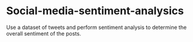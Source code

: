 # Social-media-sentiment-analysics
Use a dataset of tweets  and  perform sentiment analysis to determine the  overall sentiment of the posts.
